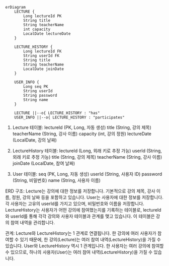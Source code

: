 ```mermaid
erDiagram
    LECTURE {
        Long lectureId PK
        String title
        String teacherName
        int capacity
        LocalDate lectureDate
    }

    LECTURE_HISTORY {
        Long lectureId FK
        String userId FK
        String title
        String teacherName
        LocalDate joinDate
    }

    USER_INFO {
        Long seq PK
        String userId
        String password
        String name
    }

    LECTURE ||--o{ LECTURE_HISTORY : "has"
    USER_INFO ||--o{ LECTURE_HISTORY : "participates"

```

1. Lecture 테이블:
lectureId (PK, Long, 자동 생성)
title (String, 강의 제목)
teacherName (String, 강사 이름)
capacity (int, 강의 정원)
lectureDate (LocalDate, 강의 날짜)

2. LectureHistory 테이블:
lectureId (Long, 외래 키로 추정 가능)
userId (String, 외래 키로 추정 가능)
title (String, 강의 제목)
teacherName (String, 강사 이름)
joinDate (LocalDate, 참여 날짜)

3. User 테이블:
seq (PK, Long, 자동 생성)
userId (String, 사용자 ID)
password (String, 비밀번호)
name (String, 사용자 이름)

ERD 구조:
Lecture는 강의에 대한 정보를 저장합니다. 기본적으로 강의 제목, 강사 이름, 정원, 강의 날짜 등을 포함하고 있습니다.
User는 사용자에 대한 정보를 저장합니다. 각 사용자는 고유의 userId를 가지고 있으며, 비밀번호와 이름을 저장합니다.
LectureHistory는 사용자가 어떤 강의에 참여했는지를 기록하는 테이블로, lectureId와 userId를 통해 각각 강의와 사용자 테이블과 관계를 맺고 있습니다. 이 테이블은 강의 참여 내역을 관리합니다.

관계:
Lecture와 LectureHistory는 1
관계로 연결됩니다. 한 강의에 여러 사용자가 참여할 수 있기 때문에, 한 강의(Lecture)는 여러 참여 내역(LectureHistory)을 가질 수 있습니다.
User와 LectureHistory 역시 1
관계입니다. 한 사용자는 여러 강의에 참여할 수 있으므로, 하나의 사용자(User)는 여러 참여 내역(LectureHistory)을 가질 수 있습니다.
